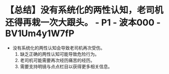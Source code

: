 # 【总结】没有系统化的两性认知，老司机还得再栽一次大跟头。 - P1 - 波本000 - BV1Um4y1W7fP

-   没有系统化的两性认知会导致老司机再次受伤。 
    1.  缺乏正确的两性认知可能导致危险行为。
    2.  老司机可能需要再次经历痛苦的经历。
    3.  需要支持明镜与点点栏目以获得更多相关信息。